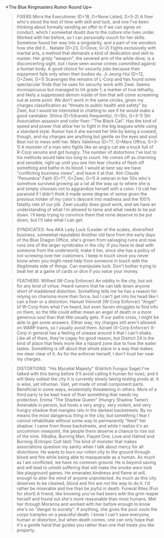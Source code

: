->The Blue Ringmasters Rumor Round Up<-
>FIXERS
>Mirra the Executioner (D=18, O=None Listed, G=5-2)
A fixer who's stood the test of time with skill and luck, and one I've been thinking about formally sending an offer to if we can agree on conduct, which I somewhat doubt due to the culture she lives under. Worked with her before, so I can personally vouch for her skills. Somehow found her way into a singularity, and a part of me wonders how she did it...
>Natalie (D=23, O=Dove, G=2)
Fights exclusively with martial arts, a method that demands a kind of dedication and skill to master. Her grisly "weapon", the severed arm of the white dove, is a disconcerting sight, but I have seen worse crimes committed against a human body. A good choice for security jobs because their equipment fails only when their bodies do.
> Ji Jeong-Hui (D=12, O=Zwei, G=1)
Scavenges the remains of L-Corp and has found some spectacular finds that he uses for security work with Zwei. Seems inconspicuous but managed to hit grade 1; a marker of true lethality, and likely a suppressed demon inside of him that will come screaming out at some point. We don't work in the same circles, given my charges classification as "threats to public health and safety" by Zwei, but I would be interested in chatting to see if he would make a good caretaker.
>Shiina (D=5(travels frequently), O=Shi, G=3-1)
Shi Association assassin and color fixer: "The Black Cat". Has the kind of speed and power that allow her to fight in the big leagues while using a standard style. Rumor has it she earned her title by being a coward, though, and my charges are anything but gentle on the eyes and soul. Best not to mess with her.
>Mars Valetinus (D=??, O=Mars Office, G=3-1)
A monster of a man who fights like an angry cat ate a truck full of R-Corp serums and got hungry. The number of distortions I've lost to his methods would take too long to count. He comes off as charming and sensible, right up until you see him tear chunks of flesh off something and bathe in its blood. I would at best say we have "conflicting business views", and leave it at that.
>Alm Claude “Penumbra” Faith (D=??, O=Zwei, G=1)
A veteran in her 50s who's somehow survived growing up a rat all the way up to where she is and simply chooses not to aggrandize herself with a color. I'd call her paranoid if I didn't think it made some degree of sense given the previous holder of my color's descent into madness and the 100% fatality rate of our job. Zwei usually does good work, and we have an understanding of what I'm allowed to tame and what needs to be put down. I'll keep trying to convince them that none deserve to be put down, but I'll take what I can get.

>SYNDICATES:
>Ava AKA Lady Luck (Leader of the scales, diversified business, somewhat reputable)
Another old face from the early days of the Blue Dragon Office, she's grown from salvaging ruins and now runs one of the larger syndicates in the city. If you have to deal with someone from the underworld, make it her, since she has a policy of not screwing over her customers. I keep in touch since you never know when you might need help from someone in touch with the illegitimate side of things. Can manipulate luck. Don't bother trying to beat her at a game of cards or dice if you value your money.


>FEATHERS:
>Wilfred (W-Corp Enforcer)
An oddity in the city, but not for any kind of virtue. Heard rumors that he can talk down anyone short of maddened distortion. Something tells me he has a reason for relying on charisma more than force, but I can't get into his head like I can a fixer or a distortion.
>Hanuel Vierordt (W-Corp Enforcer)
"Angel" of W-Corp from what I've heard, but even Seven struggles to find info on them, so the title could either mean an angel of death or a more generous soul than that title usually gets. If our paths cross, I might be able to get some answers. Either way, my charges still aren't allowed on WARP trains, so I usually avoid them.
>Azrael (X-Corp Enforcer)
X-Corp in general has a feeling of unease around it that I can't shake. Like all of them, they're cagey for good reason, but District 24 is the kind of place that feels more like a hazard zone due to how the water tastes. Something is off about that whole place in a way that makes me steer clear of it. As for the enforcer herself, I don't trust her near my charges.

>DISTORTIONS:
>"His Mycelial Majesty" (Eldritch Fungus Sage)
I've talked with this being before (I'll avoid calling it human for now), and it will likely outlast the city it is currently slowly taking testing prods at. It is wise, yet inhuman. Vast, yet made of small component parts. Beneficial in some ways, existentially threatening in others. More of a third party to be kept track of than something that needs my protection.
>Emma "The Shadow Queen" (Hungry Shadow Tamer)
Amenable in person, but hosts a very angry, very violent, and very hungry shadow that mangles rats in the darkest backstreets. By no means the most dangerous thing in the city, but something I fear I cannot rehabilitate without some way to permanently "feed" her shadow. I came from those backstreets, and while I realize it's an uncommon viewpoint, the people there deserve a chance to rise out of the mire.
>Xibalba, Burning Man, Flayed One, Love and Hatred and Burning (Entropic Cult Idol)
The kind of monster that makes associations question my sanity when I talk about mercy for all distortions: He wants to burn our rotten city to the ground through blood and fire while being able to masquerade as a human. As much as I am conflicted, we have no common ground. He is beyond saving and will lead to untold suffering that will make the smoke wars look like playground games. He emanates kindness and flame at will, enough to alter the mind of anyone unprotected. As much as this city deserves to be cleaned, blood and fire are not the way to do it. I'd rather be miserable and live than be joyful in death.
>Funeral Rites (Fun for short)
A friend, like knowing you've had beers with the grim reaper herself and found out she's more reasonable than most humans. Met her through Moranna and worked with her before enough to know she's no "danger to society". If anything, she gives the poor souls the corps tramples on a peaceful death. I know I can't save everyone, human or distortion, but when death comes, one can only hope that it's a gentle hand that guides you rather than one that treats you like property.